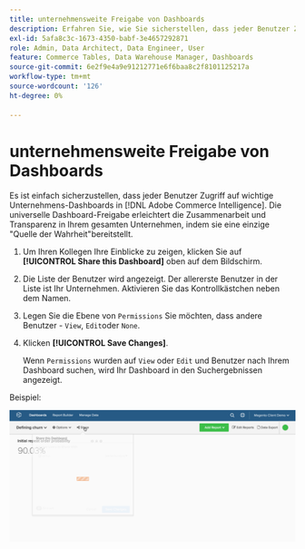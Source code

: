 ```yaml
---
title: unternehmensweite Freigabe von Dashboards
description: Erfahren Sie, wie Sie sicherstellen, dass jeder Benutzer Zugriff auf wichtige Unternehmens-Dashboards in [!DNL Commerce Intelligence].
exl-id: 5afa8c3c-1673-4350-babf-3e4657292871
role: Admin, Data Architect, Data Engineer, User
feature: Commerce Tables, Data Warehouse Manager, Dashboards
source-git-commit: 6e2f9e4a9e91212771e6f6baa8c2f8101125217a
workflow-type: tm+mt
source-wordcount: '126'
ht-degree: 0%

---
```


# unternehmensweite Freigabe von Dashboards

Es ist einfach sicherzustellen, dass jeder Benutzer Zugriff auf wichtige Unternehmens-Dashboards in [!DNL Adobe Commerce Intelligence]. Die universelle Dashboard-Freigabe erleichtert die Zusammenarbeit und Transparenz in Ihrem gesamten Unternehmen, indem sie eine einzige &quot;Quelle der Wahrheit&quot;bereitstellt.

1. Um Ihren Kollegen Ihre Einblicke zu zeigen, klicken Sie auf **[!UICONTROL Share this Dashboard]** oben auf dem Bildschirm.

1. Die Liste der Benutzer wird angezeigt. Der allererste Benutzer in der Liste ist Ihr Unternehmen. Aktivieren Sie das Kontrollkästchen neben dem Namen.

1. Legen Sie die Ebene von `Permissions` Sie möchten, dass andere Benutzer - `View`, `Edit`oder `None`.

1. Klicken **[!UICONTROL Save Changes]**.

   Wenn `Permissions` wurden auf `View` oder `Edit` und Benutzer nach Ihrem Dashboard suchen, wird Ihr Dashboard in den Suchergebnissen angezeigt.

Beispiel:

![Freigabe-Dashboard](../../assets/share.gif)<!--{: width="675" height="311"}-->
